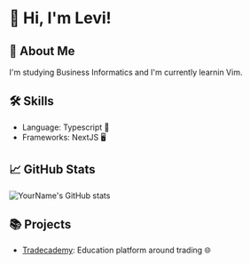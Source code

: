 # 👋 Hi, I'm Levi!

## 🚀 About Me
I'm studying Business Informatics and I'm currently learnin Vim.

## 🛠 Skills
- Language: Typescript 📝
- Frameworks: NextJS 🖥

## 📈 GitHub Stats
![YourName's GitHub stats](https://github-readme-stats.vercel.app/api?username=leviptz&show_icons=true&theme=radical)

## 📚 Projects
- [Tradecademy](www.tradecademy.de): Education platform around trading 🌐
